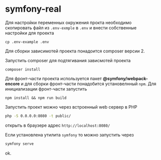 # symfony-real

Для настройки переменных окружения прокта необходимо скопировать файл из `.env-exmple` в `.env` и внести собственные настройки для проекта
```shell
cp .env-example .env
```
Для сборки зависимотей проекта понадоится composer версии 2.

Запустить composer для подтягивания зависмотей проекта
```shell
composer install
```
Для фронт-части проекта используется пакет **@symfony/webpack-encore** и для сборки фронт-части понадобится
установелнный `npm`. Для инициализации фронт-части запустить
```shell
npm install && npm run build
```

Запустить проект можно через встроенный web сервер в PHP
```bash
php -S 0.0.0.0:8080 -t public/
```
открыть в браузере адрес `http://localhost:8080/`
 
Если установлена утилита `symfony` то можно запустить через
```bash
symfony serve
```

ok.
